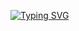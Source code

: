 [![Typing SVG](https://readme-typing-svg.herokuapp.com?font=Fira+Code&pause=1000&color=F7F7F7&center=true&vCenter=true&width=435&lines=Hello;I'm+William;I'm+a+full+stack+web+developer;I+like+Express.js;There+is+no+way+to+contact+me)](https://git.io/typing-svg)

